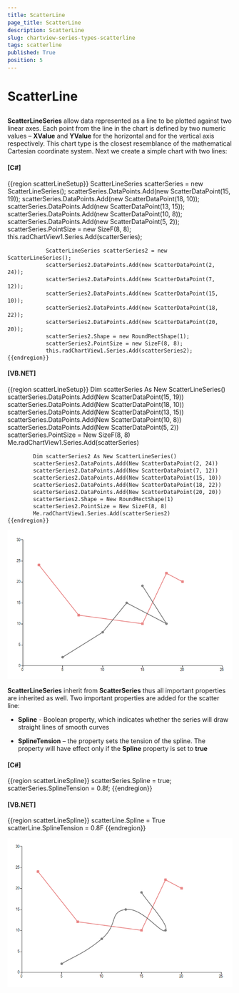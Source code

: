 ```yaml
---
title: ScatterLine
page_title: ScatterLine
description: ScatterLine
slug: chartview-series-types-scatterline
tags: scatterline
published: True
position: 5
---
```


# ScatterLine



## 

__ScatterLineSeries__ allow data represented as a line to be plotted against two linear axes. Each point from the line in the 
          chart is defined by two numeric values – __XValue__ and __YValue__ for the horizontal and for the vertical 
          axis respectively. This chart type is the closest resemblance of the mathematical Cartesian coordinate system. Next we create a simple chart with two lines:
        

#### __[C#]__

{{region scatterLineSetup}}
	            ScatterLineSeries scatterSeries = new ScatterLineSeries();
	            scatterSeries.DataPoints.Add(new ScatterDataPoint(15, 19));
	            scatterSeries.DataPoints.Add(new ScatterDataPoint(18, 10));
	            scatterSeries.DataPoints.Add(new ScatterDataPoint(13, 15));
	            scatterSeries.DataPoints.Add(new ScatterDataPoint(10, 8));
	            scatterSeries.DataPoints.Add(new ScatterDataPoint(5, 2));
	            scatterSeries.PointSize = new SizeF(8, 8);
	            this.radChartView1.Series.Add(scatterSeries);
	
	            ScatterLineSeries scatterSeries2 = new ScatterLineSeries();
	            scatterSeries2.DataPoints.Add(new ScatterDataPoint(2, 24));
	            scatterSeries2.DataPoints.Add(new ScatterDataPoint(7, 12));
	            scatterSeries2.DataPoints.Add(new ScatterDataPoint(15, 10));
	            scatterSeries2.DataPoints.Add(new ScatterDataPoint(18, 22));
	            scatterSeries2.DataPoints.Add(new ScatterDataPoint(20, 20));
	            scatterSeries2.Shape = new RoundRectShape(1);
	            scatterSeries2.PointSize = new SizeF(8, 8);
	            this.radChartView1.Series.Add(scatterSeries2);
	{{endregion}}



#### __[VB.NET]__

{{region scatterLineSetup}}
	        Dim scatterSeries As New ScatterLineSeries()
	        scatterSeries.DataPoints.Add(New ScatterDataPoint(15, 19))
	        scatterSeries.DataPoints.Add(New ScatterDataPoint(18, 10))
	        scatterSeries.DataPoints.Add(New ScatterDataPoint(13, 15))
	        scatterSeries.DataPoints.Add(New ScatterDataPoint(10, 8))
	        scatterSeries.DataPoints.Add(New ScatterDataPoint(5, 2))
	        scatterSeries.PointSize = New SizeF(8, 8)
	        Me.radChartView1.Series.Add(scatterSeries)
	
	        Dim scatterSeries2 As New ScatterLineSeries()
	        scatterSeries2.DataPoints.Add(New ScatterDataPoint(2, 24))
	        scatterSeries2.DataPoints.Add(New ScatterDataPoint(7, 12))
	        scatterSeries2.DataPoints.Add(New ScatterDataPoint(15, 10))
	        scatterSeries2.DataPoints.Add(New ScatterDataPoint(18, 22))
	        scatterSeries2.DataPoints.Add(New ScatterDataPoint(20, 20))
	        scatterSeries2.Shape = New RoundRectShape(1)
	        scatterSeries2.PointSize = New SizeF(8, 8)
	        Me.radChartView1.Series.Add(scatterSeries2)
	{{endregion}}

![chartview-series-scatterline 001](images/chartview-series-scatterline001.png)

__ScatterLineSeries__ inherit from __ScatterSeries__ thus all important properties are
          inherited as well. Two important properties are added for the scatter line:
        

* __Spline__ - Boolean property, which indicates whether the series will draw straight lines of smooth curves
            

* __SplineTension__ – the property sets the tension of the spline. The property will have effect only if the __Spline__ property is set to __true__

#### __[C#]__

{{region scatterLineSpline}}
	            scatterSeries.Spline = true;
	            scatterSeries.SplineTension = 0.8f;
	{{endregion}}



#### __[VB.NET]__

{{region scatterLineSpline}}
	        scatterLine.Spline = True
	        scatterLine.SplineTension = 0.8F
	{{endregion}}

![chartview-series-scatterline 002](images/chartview-series-scatterline002.png)
